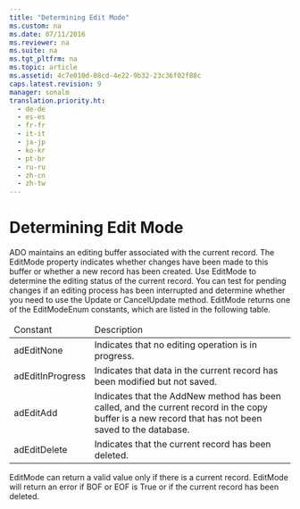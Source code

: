 ```yaml
---
title: "Determining Edit Mode"
ms.custom: na
ms.date: 07/11/2016
ms.reviewer: na
ms.suite: na
ms.tgt_pltfrm: na
ms.topic: article
ms.assetid: 4c7e010d-08cd-4e22-9b32-23c36f02f88c
caps.latest.revision: 9
manager: sonalm
translation.priority.ht: 
  - de-de
  - es-es
  - fr-fr
  - it-it
  - ja-jp
  - ko-kr
  - pt-br
  - ru-ru
  - zh-cn
  - zh-tw
---
```

# Determining Edit Mode
<?xml version="1.0" encoding="utf-8"?>
<developerReferenceWithoutSyntaxDocument xmlns="http://ddue.schemas.microsoft.com/authoring/2003/5" xmlns:xlink="http://www.w3.org/1999/xlink" xmlns:xsi="http://www.w3.org/2001/XMLSchema-instance" xsi:schemaLocation="http://ddue.schemas.microsoft.com/authoring/2003/5 http://dduestorage.blob.core.windows.net/ddueschema/developer.xsd">
  <introduction>
    <para>ADO maintains an editing buffer associated with the current record. The <legacyBold>EditMode</legacyBold> property indicates whether changes have been made to this buffer or whether a new record has been created. Use <legacyBold>EditMode</legacyBold> to determine the editing status of the current record. You can test for pending changes if an editing process has been interrupted and determine whether you need to use the <legacyBold>Update</legacyBold> or <legacyBold>CancelUpdate</legacyBold> method.</para>
    <para>         <legacyBold>EditMode</legacyBold> returns one of the <legacyBold>EditModeEnum</legacyBold> constants, which are listed in the following table.</para>
    <table xmlns:caps="http://schemas.microsoft.com/build/caps/2013/11">
      <thead>
        <tr>
          <TD>
            <para>Constant</para>
          </TD>
          <TD>
            <para>Description</para>
          </TD>
        </tr>
      </thead>
      <tbody>
        <tr>
          <TD>
            <para>               <legacyBold>adEditNone</legacyBold>             </para>
          </TD>
          <TD>
            <para>Indicates that no editing operation is in progress.</para>
          </TD>
        </tr>
        <tr>
          <TD>
            <para>               <legacyBold>adEditInProgress</legacyBold>             </para>
          </TD>
          <TD>
            <para>Indicates that data in the current record has been modified but not saved.</para>
          </TD>
        </tr>
        <tr>
          <TD>
            <para>               <legacyBold>adEditAdd</legacyBold>             </para>
          </TD>
          <TD>
            <para>Indicates that the <legacyBold>AddNew</legacyBold> method has been called, and the current record in the copy buffer is a new record that has not been saved to the database.</para>
          </TD>
        </tr>
        <tr>
          <TD>
            <para>               <legacyBold>adEditDelete</legacyBold>             </para>
          </TD>
          <TD>
            <para>Indicates that the current record has been deleted.</para>
          </TD>
        </tr>
      </tbody>
    </table>
    <para>         <legacyBold>EditMode</legacyBold> can return a valid value only if there is a current record. <legacyBold>EditMode</legacyBold> will return an error if <legacyBold>BOF</legacyBold> or <legacyBold>EOF</legacyBold> is <legacyBold>True</legacyBold> or if the current record has been deleted.</para>
  </introduction>
  <relatedTopics />
</developerReferenceWithoutSyntaxDocument>